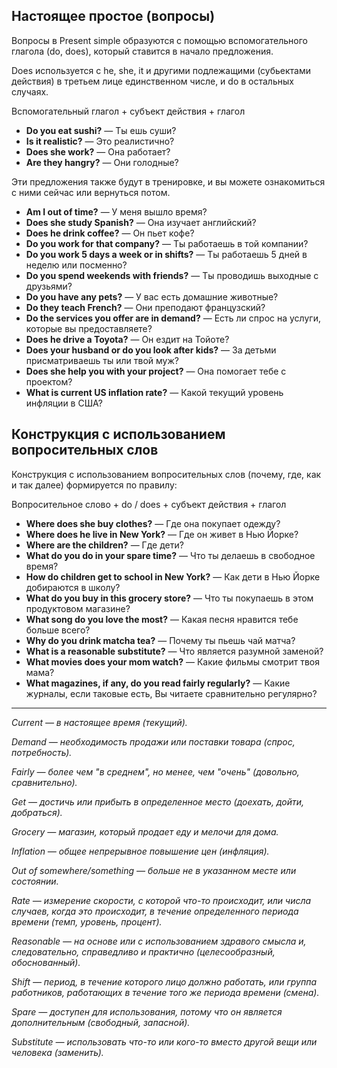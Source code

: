 ## Настоящее простое (вопросы)

Вопросы в Present simple образуются с помощью вспомогательного глагола (do, does), который ставится в начало предложения.

Does используется с he, she, it и другими подлежащими (субьектами действия) в третьем лице единственном числе, и do в остальных случаях.

<div class="rule"> Вспомогательный глагол + субъект действия + глагол </div>

* **Do you eat sushi?** — Ты ешь суши?
* **Is it realistic?** — Это реалистично?
* **Does she work?** — Она работает?
* **Are they hangry?** — Они голодные?

Эти предложения также будут в тренировке, и вы можете ознакомиться с ними сейчас или вернуться потом.
* **Am I out of time?** — У меня вышло время?
* **Does she study Spanish?** — Она изучает английский?
* **Does he drink coffee?** — Он пьет кофе?
* **Do you work for that company?** — Ты работаешь в той компании?
* **Do you work 5 days a week or in shifts?** — Ты работаешь 5 дней в неделю или посменно?
* **Do you spend weekends with friends?** — Ты проводишь выходные с друзьями?
* **Do you have any pets?** — У вас есть домашние животные?
* **Do they teach French?** — Они преподают французский?
* **Do the services you offer are in demand?** — Есть ли спрос на услуги, которые вы предоставляете?
* **Does he drive a Toyota?** — Он ездит на Тойоте?
* **Does your husband or do you look after kids?** — За детьми присматриваешь ты или твой муж?
* **Does she help you with your project?** — Она помогает тебе с проектом?
* **What is current US inflation rate?** — Какой текущий уровень инфляции в США?

## Конструкция с использованием вопросительных слов

Конструкция с использованием вопросительных слов (почему, где, как и так далее) формируется по правилу:

<div class="rule"> Вопросительное слово + do / does + субъект действия + глагол </div>

* **Where does she buy clothes?** — Где она покупает одежду?
* **Where does he live in New York?** — Где он живет в Нью Йорке?
* **Where are the children?** — Где дети?
* **What do you do in your spare time?** — Что ты делаешь в свободное время?
* **How do children get to school in New York?** — Как дети в Нью Йорке добираются в школу?
* **What do you buy in this grocery store?** — Что ты покупаешь в этом продуктовом магазине?
* **What song do you love the most?** — Какая песня нравится тебе больше всего?
* **Why do you drink matcha tea?** — Почему ты пьешь чай матча?
* **What is a reasonable substitute?** — Что является разумной заменой?
* **What movies does your mom watch?** — Какие фильмы смотрит твоя мама?
* **What magazines, if any, do you read fairly regularly?** — Какие журналы, если таковые есть, Вы читаете сравнительно регулярно?


<hr />

*Current — в настоящее время (текущий).*

*Demand — необходимость продажи или поставки товара (спрос, потребность).*

*Fairly — более чем "в среднем", но менее, чем "очень" (довольно, сравнительно).*

*Get — достичь или прибыть в определенное место (доехать, дойти, добраться).*

*Grocery — магазин, который продает еду и мелочи для дома.*

*Inflation — общее непрерывное повышение цен (инфляция).*

*Out of somewhere/something — больше не в указанном месте или состоянии.*

*Rate — измерение скорости, с которой что-то происходит, или числа случаев, когда это происходит, в течение определенного периода времени (темп, уровень, процент).*

*Reasonable — на основе или с использованием здравого смысла и, следовательно, справедливо и практично (целесообразный, обоснованный).*

*Shift — период, в течение которого лицо должно работать, или группа работников, работающих в течение того же периода времени (смена).*

*Spare — доступен для использования, потому что он является дополнительным (свободный, запасной).*

*Substitute — использовать что-то или кого-то вместо другой вещи или человека (заменить).*

